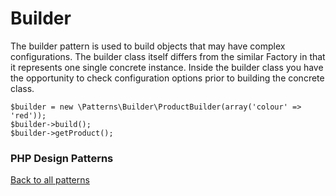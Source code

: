 # Builder

The builder pattern is used to build objects that may have complex
configurations. The builder class itself differs from the similar Factory
in that it represents one single concrete instance. Inside the builder class
you have the opportunity to check configuration options prior to building the
concrete class.

```
$builder = new \Patterns\Builder\ProductBuilder(array('colour' => 'red'));
$builder->build();
$builder->getProduct();
```

### PHP Design Patterns
[Back to all patterns](https://github.com/kevbradwick/php-design-patterns)